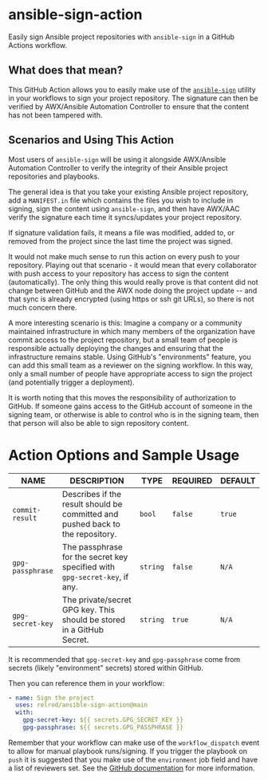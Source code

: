 # ansible-sign-action

Easily sign Ansible project repositories with `ansible-sign` in a GitHub
Actions workflow.

## What does that mean?

This GitHub Action allows you to easily make use of the
[`ansible-sign`](https://github.com/ansible/ansible-sign) utility in your
workflows to sign your project repository. The signature can then be verified by
AWX/Ansible Automation Controller to ensure that the content has not been
tampered with.

## Scenarios and Using This Action

Most users of `ansible-sign` will be using it alongside AWX/Ansible Automation
Controller to verify the integrity of their Ansible project repositories and
playbooks.

The general idea is that you take your existing Ansible project repository, add
a `MANIFEST.in` file which contains the files you wish to include in signing,
sign the content using `ansible-sign`, and then have AWX/AAC verify the
signature each time it syncs/updates your project repository.

If signature validation fails, it means a file was modified, added to, or
removed from the project since the last time the project was signed.

It would not make much sense to run this action on every push to your
repository. Playing out that scenario - it would mean that every collaborator
with push access to your repository has access to sign the content
(automatically). The only thing this would really prove is that content did not
change between GitHub and the AWX node doing the project update -- and that sync
is already encrypted (using https or ssh git URLs), so there is not much concern
there.

A more interesting scenario is this: Imagine a company or a community maintained
infrastructure in which many members of the organization have commit access to
the project repository, but a small team of people is responsible actually
deploying the changes and ensuring that the infrastructure remains stable. Using
GitHub's "environments" feature, you can add this small team as a reviewer on
the signing workflow. In this way, only a small number of people have
appropriate access to sign the project (and potentially trigger a deployment).

It is worth noting that this moves the responsibility of authorization to
GitHub. If someone gains access to the GitHub account of someone in the signing
team, or otherwise is able to control who is in the signing team, then that
person will also be able to sign repository content.

# Action Options and Sample Usage

|       NAME       |                                  DESCRIPTION                                   |   TYPE   | REQUIRED | DEFAULT |
|------------------|--------------------------------------------------------------------------------|----------|----------|---------|
| `commit-result`  | Describes if the result should be committed and pushed back to the repository. | `bool`   | `false`  | `true`  |
| `gpg-passphrase` | The passphrase for the secret key specified with `gpg-secret-key`, if any.     | `string` | `false`  | `N/A`   |
| `gpg-secret-key` | The private/secret GPG key. This should be stored in a GitHub Secret.          | `string` | `true`   | `N/A`   |

It is recommended that `gpg-secret-key` and `gpg-passphrase` come from secrets
(likely "environment" secrets) stored within GitHub.

Then you can reference them in your workflow:

```yaml
- name: Sign the project
  uses: relrod/ansible-sign-action@main
  with:
    gpg-secret-key: ${{ secrets.GPG_SECRET_KEY }}
    gpg-passphrase: ${{ secrets.GPG_PASSPHRASE }}
```

Remember that your workflow can make use of the `workflow_dispatch` event to
allow for manual playbook runs/signing. If you trigger the playbook on `push` it
is suggested that you make use of the `environment` job field and have a list of
reviewers set. See the [GitHub
documentation](https://docs.github.com/en/actions/deployment/targeting-different-environments/using-environments-for-deployment)
for more information.
